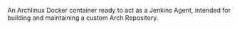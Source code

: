 An Archlinux Docker container ready to act as a Jenkins Agent, intended for building and maintaining a custom Arch Repository.